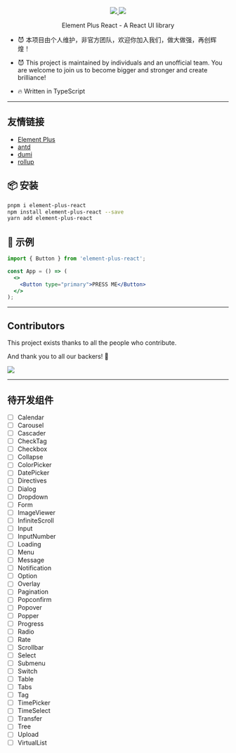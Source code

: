<p align="center">
  <a href="https://www.npmjs.org/package/element-plus-react">
    <img src="https://img.shields.io/npm/v/element-plus-react.svg">
  </a>
  <a href="https://npmcharts.com/compare/element-plus-react?minimal=true">
    <img src="https://img.shields.io/npm/dm/element-plus-react.svg">
  </a>
  <br>
</p>

<p align="center">Element Plus React - A React UI library</p>

- 😈 本项目由个人维护，非官方团队，欢迎你加入我们，做大做强，再创辉煌！
- 😈 This project is maintained by individuals and an unofficial team. You are welcome to join us to become bigger and stronger and create brilliance!

- 🔥 Written in TypeScript

---

## 友情链接
 - [Element Plus](https://github.com/element-plus/element-plus)
 - [antd](https://github.com/ant-design/ant-design)
 - [dumi](https://github.com/umijs/dumi)
 - [rollup](https://github.com/rollup/rollup)
## 📦 安装

```bash
pnpm i element-plus-react
npm install element-plus-react --save
yarn add element-plus-react
```
## 🔨 示例

```jsx
import { Button } from 'element-plus-react';

const App = () => (
  <>
    <Button type="primary">PRESS ME</Button>
  </>
);
```

---
## Contributors

This project exists thanks to all the people who contribute.

And thank you to all our backers! 🙏

<a href="https://github.com/element-plus-react/element-plus-react/graphs/contributors">
  <img src="https://contrib.rocks/image?repo=element-plus-react/element-plus-react" />
</a>

---
## 待开发组件

- [ ] Calendar
- [ ] Carousel
- [ ] Cascader
- [ ] CheckTag
- [ ] Checkbox
- [ ] Collapse
- [ ] ColorPicker
- [ ] DatePicker
- [ ] Directives
- [ ] Dialog
- [ ] Dropdown
- [ ] Form
- [ ] ImageViewer
- [ ] InfiniteScroll
- [ ] Input
- [ ] InputNumber
- [ ] Loading
- [ ] Menu
- [ ] Message
- [ ] Notification
- [ ] Option
- [ ] Overlay
- [ ] Pagination
- [ ] Popconfirm
- [ ] Popover
- [ ] Popper
- [ ] Progress
- [ ] Radio
- [ ] Rate
- [ ] Scrollbar
- [ ] Select
- [ ] Submenu
- [ ] Switch
- [ ] Table
- [ ] Tabs
- [ ] Tag
- [ ] TimePicker
- [ ] TimeSelect
- [ ] Transfer
- [ ] Tree
- [ ] Upload
- [ ] VirtualList
